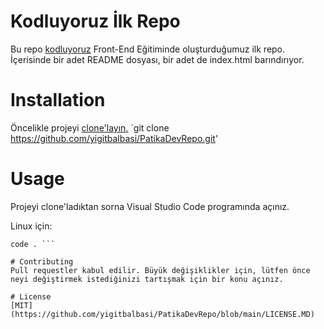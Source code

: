 # Kodluyoruz İlk Repo
Bu repo [kodluyoruz](https://github.com/yigitbalbasi/PatikaDevRepo.git) Front-End Eğitiminde oluşturduğumuz ilk repo. İçerisinde bir adet README dosyası, bir adet de index.html barındırıyor.

# Installation
Öncelikle projeyi [clone'layın.](https://github.com/yigitbalbasi/PatikaDevRepo.git) 
`git clone https://github.com/yigitbalbasi/PatikaDevRepo.git'

# Usage
Projeyi clone'ladıktan sorna Visual Studio Code programında açınız.

Linux için:
``` cd PatikaDevRepo
code . ```

# Contributing
Pull requestler kabul edilir. Büyük değişiklikler için, lütfen önce neyi değiştirmek istediğinizi tartışmak için bir konu açınız.

# License
[MIT](https://github.com/yigitbalbasi/PatikaDevRepo/blob/main/LICENSE.MD)

